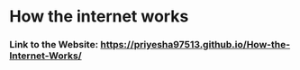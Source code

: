 # How the internet works
### Link to the Website: https://priyesha97513.github.io/How-the-Internet-Works/
